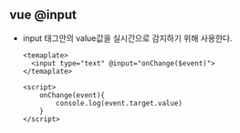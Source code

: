 ## vue @input

- input 태그안의 value값을 실시간으로 감지하기 위해 사용한다. 

  ```vue
  <temaplate>
  	<input type="text" @input="onChange($event)">
  </temaplate>
  
  <script>
      onChange(event){
          console.log(event.target.value)
      }
  </script>
  ```

  

